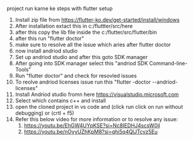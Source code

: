 project run karne ke steps with flutter setup

1. Install zip file from  https://flutter-ko.dev/get-started/install/windows
2. After installation extact this in c:/fluttter/src/here
3. after this copy the lib file inside the c:/flutter/src/flutter/bin
4. after this run "flutter doctor"
5. make sure to resolve all the issue which aries after flutter doctor
6. now install andriod studio
7. Set up andriod studio and after this goto SDK manager
8. After going into SDK manager select this "andriod SDK Command-line-Tools" 
9. Run "flutter doctor" and check for resovled issues
10. To reolve andriod licenses issue run this "flutter -doctor --andriod-licenses"
11. Install Andriod studio fromn here https://visualstudio.microsoft.com
12. Select which contains c++ and install 
13. open the cloned project in vs code and (click run click on run without debugging) or (crtl + f5)
14. Refer this below video for more information or to resolve any issue:
    1. https://youtu.be/EhGW4UYpKSE?si=Nc8IEDHJ4scsW0jl
    2. https://youtu.be/nOyyUZhKpM8?si=qhi5q4QlJTcvz5Eu